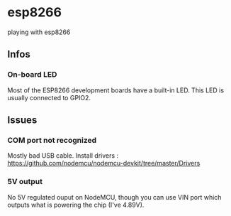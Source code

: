 # esp8266
playing with esp8266

## Infos

### On-board LED

Most of the ESP8266 development boards have a built-in LED. This LED is usually connected to GPIO2.

## Issues

### COM port not recognized

Mostly bad USB cable.
Install drivers : https://github.com/nodemcu/nodemcu-devkit/tree/master/Drivers

### 5V output

No 5V regulated ouput on NodeMCU, though you can use VIN port which outputs what is powering the chip (I've 4.89V).
